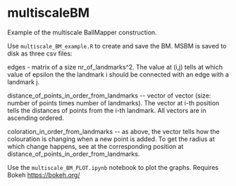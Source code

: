 # multiscaleBM

Example of the multiscale BallMapper construction.

Use `multiscale_BM_example.R` to create and save the BM.
MSBM is saved to disk as three csv files:

edges - matrix of a size nr_of_landmarks^2. The value at (i,j) tells at which value of epsilon the the landmark i should be connected with an edge with a landmark j.

distance_of_points_in_order_from_landmarks -- vector of vector (size: number of points times number of landmarks). The vector at i-th
position tells the distances of points from the i-th landmark. All vectors are in ascending ordered.

coloration_in_order_from_landmarks -- as above, the vector tells how the colouration is changing when a new point is added. To get the radius at which change happens, see at the corresponding position at distance_of_points_in_order_from_landmarks.


Use the `multiscale_BM_PLOT.ipynb` notebook to plot the graphs.
Requires Bokeh https://bokeh.org/
